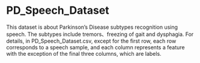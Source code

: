 # PD_Speech_Dataset
This dataset is about Parkinson’s Disease subtypes recognition using speech. The subtypes include tremors、freezing of gait and dysphagia.
For details, in PD_Speech_Dataset.csv, except for the first row, each row corresponds to a speech sample, and each column represents a feature with the exception of the final three columns, which are labels.
